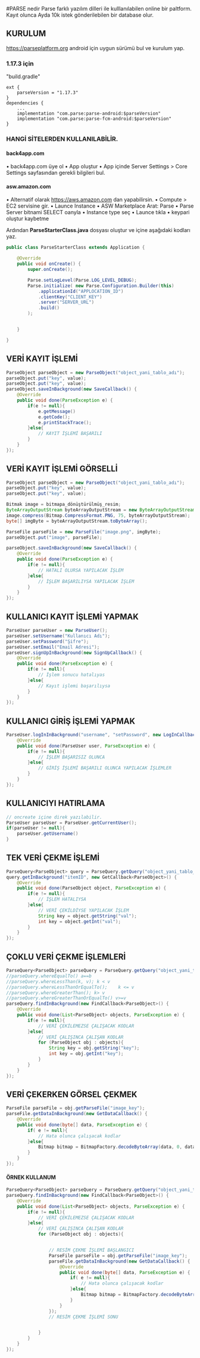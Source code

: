 #PARSE nedir
Parse farklı yazılım dilleri ile kulllanılabilen online bir paltform.
Kayıt olunca Ayda 10k istek gönderilebilen bir database olur.

## KURULUM
https://parseplatform.org
android için uygun sürümü bul ve kurulum yap.



### 1.17.3 için
"build.gradle"
```
ext {
    parseVersion = "1.17.3"
}
dependencies {
    ...
    implementation "com.parse:parse-android:$parseVersion"
    implementation "com.parse:parse-fcm-android:$parseVersion"
}
```

### HANGİ SİTELERDEN KULLANILABİLİR.
#### back4app.com
• back4app.com üye ol
• App oluştur
• App içinde Server Settings > Core Settings sayfasından gerekli bilgileri bul.

#### asw.amazon.com
• Alternatif olarak https://aws.amazon.com dan yapabilirsin.
• Compute > EC2 servisine gir.
• Launce Instance
• ASW Marketplace Arat: Parse
• Parse Server bitnami SELECT  oanyla
• Instance type seç
• Launce tıkla
• keypari oluştur kaybetme




Ardından **ParseStarterClass.java** dosyası oluştur ve içine aşağıdaki kodları yaz.
```java
public class ParseStarterClass extends Application {

    @Override
    public void onCreate() {
        super.onCreate();

        Parse.setLogLevel(Parse.LOG_LEVEL_DEBUG);
        Parse.initialize( new Parse.Configuration.Builder(this)
            .applicationId("APPLOCATION_ID")
            .clientKey("CLIENT_KEY")
            .server("SERVER_URL")
            .build()
        );


    }

}
```



## VERİ KAYIT İŞLEMİ
```java
ParseObject parseObject = new ParseObject("object_yani_tablo_adı");
parseObject.put("key", value);
parseObject.put("key", value);
parseObject.saveInBackground(new SaveCallback() {
    @Override
    public void done(ParseException e) {
        if(e != null){
            e.getMessage()
            e.getCode();
            e.printStackTrace();
        }else{
            // KAYIT İŞLEMİ BAŞARILI
        }
    }
});
```



## VERİ KAYIT İŞLEMİ GÖRSELLİ
```java
ParseObject parseObject = new ParseObject("object_yani_tablo_adı");
parseObject.put("key", value);
parseObject.put("key", value);

Bitmak image = bitmapa_dönüştürülmüş_resim;
ByteArrayOutputStream byteArrayOutputStream = new ByteArrayOutputStream();
image.compress(Bitmap.CompressFormat.PNG, 75, byteArrayOutputStream);
byte[] imgByte = byteArrayOutputStream.toByteArray();

ParseFile parseFile = new ParseFile("image.png", imgByte);
parseObject.put("image", parseFile);

parseObject.saveInBackground(new SaveCallback() {
    @Override
    public void done(ParseException e) {
        if(e != null){
            // HATALI OLURSA YAPILACAK İŞLEM
        }else{
            // İŞLEM BAŞARILIYSA YAPILACAK İŞLEM
        }
    }
});
```




## KULLANICI KAYIT İŞLEMİ YAPMAK
```java
ParseUser parseUser = new ParseUser();
parseUser.setUsername("Kullanıcı Adı");
parseUser.setPassword("Şifre");
parseUser.setEmail("Email Adresi");
parseUser.signUpInBackground(new SignUpCallback() {
    @Override
    public void done(ParseException e) {
        if(e != null){
            // İşlem sonucu hatalıyas
        }else{
            // Kayıt işlemi başarılıysa
        }
    }
});
```





## KULLANICI GİRİŞ İŞLEMİ YAPMAK
```java
ParseUser.logInInBackground("username", "setPassword", new LogInCallback(){
    @Override
    public void done(ParseUser user, ParseException e) {
        if(e != null){
            // İŞLEM BAŞARISIZ OLUNCA
        }else{
            // GİRİŞ İŞLEMİ BAŞARILI OLUNCA YAPILACAK İŞLEMLER
        }
    }
});
```




## KULLANICIYI HATIRLAMA
```java
// oncreate içine direk yazılabilir.
ParseUser parseUser = ParseUser.getCurrentUser();
if(parseUser != null){
    parseUser.getUsername()
}
```




## TEK VERİ ÇEKME İŞLEMİ
```java
ParseQuery<ParseObject> query = ParseQuery.getQuery("object_yani_tablo_adı");
query.getInBackground("itemID", new GetCallback<ParseObject>() {
    @Override
    public void done(ParseObject object, ParseException e) {
        if(e != null){
            // İŞLEM HATALIYSA
        }else{
            // VERİ ÇEKİLDİYSE YAPILACAK İŞLEM
            String key = object.getString("val");
            int key = object.getInt("val");
        }
    }
});
```




## ÇOKLU VERİ ÇEKME İŞLEMLERİ
```java
ParseQuery<ParseObject> parseQuery = ParseQuery.getQuery("object_yani_tablo_adı");
//parseQuery.whereEqualTo() a==b
//parseQuery.whereLessThan(k, v); k < v
//parseQuery.whereLessThanOrEqualTo();    k <= v
//parseQuery.whereGreaterThan(); k> v
//parseQuery.whereGreaterThanOrEqualTo() v>=v
parseQuery.findInBackground(new FindCallback<ParseObject>() {
    @Override
    public void done(List<ParseObject> objects, ParseException e) {
        if(e != null){
            // VERİ ÇEKİLEMEZSE ÇALIŞACAK KODLAR
        }else{
            // VERİ ÇALIŞINCA ÇALIŞAN KODLAR
            for (ParseObject obj : objects){
                String key = obj.getString("key");
                int key = obj.getInt("key");
            }
        }
    }
});
```


## VERİ ÇEKERKEN GÖRSEL ÇEKMEK
```java
ParseFile parseFile = obj.getParseFile("image_key");
parseFile.getDataInBackground(new GetDataCallback() {
    @Override
    public void done(byte[] data, ParseException e) {    
        if( e != null){
            // Hata olunca çalışacak kodlar
        }else{
            Bitmap bitmap = BitmapFactory.decodeByteArray(data, 0, data.length);
        }
    }
});
```

#### ÖRNEK KULLANUM
```java
ParseQuery<ParseObject> parseQuery = ParseQuery.getQuery("object_yani_tablo_adı");
parseQuery.findInBackground(new FindCallback<ParseObject>() {
    @Override
    public void done(List<ParseObject> objects, ParseException e) {
        if(e != null){
            // VERİ ÇEKİLEMEZSE ÇALIŞACAK KODLAR
        }else{
            // VERİ ÇALIŞINCA ÇALIŞAN KODLAR
            for (ParseObject obj : objects){


                // RESİM ÇEKME İŞLEMİ BAŞLANGICI
                ParseFile parseFile = obj.getParseFile("image_key");
                parseFile.getDataInBackground(new GetDataCallback() {
                    @Override
                    public void done(byte[] data, ParseException e) {    
                        if( e != null){
                            // Hata olunca çalışacak kodlar
                        }else{
                            Bitmap bitmap = BitmapFactory.decodeByteArray(data, 0, data.length);
                        }
                    }
                });
                // RESİM ÇEKME İŞLEMİ SONU


            }
        }
    }
});
```

